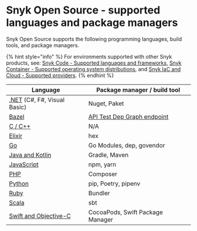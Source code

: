 # Snyk Open Source - supported languages and package managers

Snyk Open Source supports the following programming languages, build tools, and package managers.

{% hint style="info" %}
For environments supported with other Snyk products, see: [Snyk Code - Supported languages and frameworks](broken-reference), [Snyk Container - Supported operating system distributions](../snyk-container/how-snyk-container-works/supported-operating-system-distributions.md), and [Snyk IaC and Cloud - Supported providers](../../scan-infrastructure/supported-iac-and-cloud-providers/).
{% endhint %}

| **Language**                                                                                                      | **Package manager / build tool**                                                                    |
| ----------------------------------------------------------------------------------------------------------------- | --------------------------------------------------------------------------------------------------- |
| [.NET](../supported-languages-and-frameworks/.net/#open-source-and-licensing) (C#, F#, Visual Basic)              | Nuget, Paket                                                                                        |
| [Bazel](../supported-languages-and-frameworks/bazel.md)                                                           | [API Test Dep Graph endpoint](https://snyk.docs.apiary.io/#reference/test/dep-graph/test-dep-graph) |
| [C / C++](../supported-languages-and-frameworks/c-c++.md#open-source-and-licensing)                               | N/A                                                                                                 |
| [Elixir](../supported-languages-and-frameworks/elixir.md)                                                         | hex                                                                                                 |
| [Go](../supported-languages-and-frameworks/go.md#open-source-and-licensing)                                       | Go Modules, dep, govendor                                                                           |
| [Java and Kotlin](../supported-languages-and-frameworks/java-and-kotlin.md#open-source-and-licensing)             | Gradle, Maven                                                                                       |
| [JavaScript](../supported-languages-and-frameworks/javascript.md#open-source-and-licensing)                       | npm, yarn                                                                                           |
| [PHP](../supported-languages-and-frameworks/php.md#open-source-and-licensing)                                     | Composer                                                                                            |
| [Python](../supported-languages-and-frameworks/python.md#open-source-and-licensing)                               | pip, Poetry, pipenv                                                                                 |
| [Ruby](../supported-languages-and-frameworks/ruby.md#open-source-and-licensing)                                   | Bundler                                                                                             |
| [Scala](../supported-languages-and-frameworks/scala.md#open-source-and-licensing)                                 | sbt                                                                                                 |
| [Swift and Objective-C](../supported-languages-and-frameworks/swift-and-objective-c.md#open-source-and-licensing) | CocoaPods, Swift Package Manager                                                                    |
